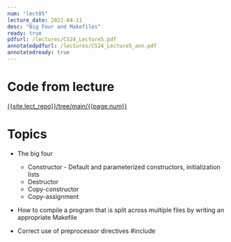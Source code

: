 ```yaml
---
num: "lect05"
lecture_date: 2022-04-11
desc: "Big Four and Makefiles"
ready: true
pdfurl: /lectures/CS24_Lecture5.pdf
annotatedpdfurl: /lectures/CS24_Lecture5_ann.pdf
annotatedready: true
---
```


# Code from lecture

[{{site.lect_repo}}/tree/main/{{page.num}}]({{site.lect_repo}}/tree/main/{{page.num}})


# Topics

* The big four
    - Constructor - Default and parameterized constructors, initialization lists
    - Destructor
    - Copy-constructor
    - Copy-assignment

* How to compile a program that is split across multiple files by writing an appropriate Makefile
* Correct use of preprocessor directives #include



